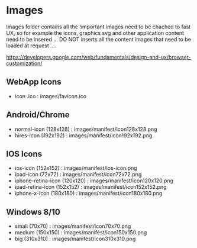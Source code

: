Images
======

Images folder contains all the !important images need to be chached to fast UX, so for example 
the icons, graphics svg and other application content need to be insered ... DO NOT inserts all 
the content images that need to be loaded at request ....  

https://developers.google.com/web/fundamentals/design-and-ux/browser-customization/

## WebApp Icons 
+ icon .ico           : images/favicon.ico

## Android/Chrome
+ normal-icon (128x128)  : images/manifest/icon128x128.png
+ hires-icon (192x192)   : images/manifest/icon192x192.png

## IOS Icons 
+ ios-icon (152x152)  : images/manifest/ios-icon.png
+ ipad-icon (72x72)   : images/manifest/icon72x72.png
+ iphone-retina-icon (120x120)  : images/manifest/icon120x120.png
+ ipad-retina-icon (152x152)    : images/manifest/icon152x152.png
+ iphone-x-icon (180x180)       : images/manifest/icon180x180.png

## Windows 8/10
+ small (70x70)     : images/manifest/icon70x70.png
+ medium (150x150)  : images/manifest/icon150x150.png
+ big (310x310)     : images/manifest/icon310x310.png
